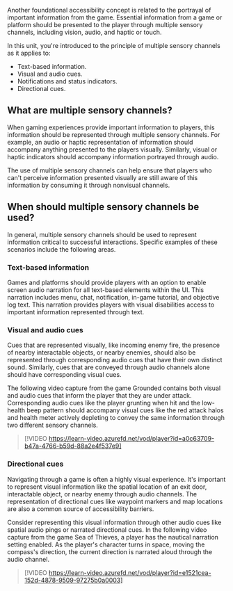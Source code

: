 Another foundational accessibility concept is related to the portrayal of important information from the game. Essential information from a game or platform should be presented to the player through multiple sensory channels, including vision, audio, and haptic or touch.

In this unit, you're introduced to the principle of multiple sensory channels as it applies to:

- Text-based information.
- Visual and audio cues.
- Notifications and status indicators.
- Directional cues.

## What are multiple sensory channels?

When gaming experiences provide important information to players, this information should be represented through multiple sensory channels. For example, an audio or haptic representation of information should accompany anything presented to the players visually. Similarly, visual or haptic indicators should accompany information portrayed through audio.

The use of multiple sensory channels can help ensure that players who can't perceive information presented visually are still aware of this information by consuming it through nonvisual channels.

## When should multiple sensory channels be used?

In general, multiple sensory channels should be used to represent information critical to successful interactions. Specific examples of these scenarios include the following areas.

### Text-based information

Games and platforms should provide players with an option to enable screen audio narration for all text-based elements within the UI. This narration includes menu, chat, notification, in-game tutorial, and objective log text. This narration provides players with visual disabilities access to important information represented through text.

### Visual and audio cues

Cues that are represented visually, like incoming enemy fire, the presence of nearby interactable objects, or nearby enemies, should also be represented through corresponding audio cues that have their own distinct sound. Similarly, cues that are conveyed through audio channels alone should have corresponding visual cues.

The following video capture from the game Grounded contains both visual and audio cues that inform the player that they are under attack. Corresponding audio cues like the player grunting when hit and the low-health beep pattern should accompany visual cues like the red attack halos and health meter actively depleting to convey the same information through two different sensory channels.

> [!VIDEO https://learn-video.azurefd.net/vod/player?id=a0c63709-b47a-4766-b59d-88a2e4f537e9]

### Directional cues

Navigating through a game is often a highly visual experience. It's important to represent visual information like the spatial location of an exit door, interactable object, or nearby enemy through audio channels. The representation of directional cues like waypoint markers and map locations are also a common source of accessibility barriers.

Consider representing this visual information through other audio cues like spatial audio pings or narrated directional cues. In the following video capture from the game Sea of Thieves, a player has the nautical narration setting enabled. As the player's character turns in space, moving the compass's direction, the current direction is narrated aloud through the audio channel.

> [!VIDEO https://learn-video.azurefd.net/vod/player?id=e1521cea-152d-4878-9509-97275b0a0003]
